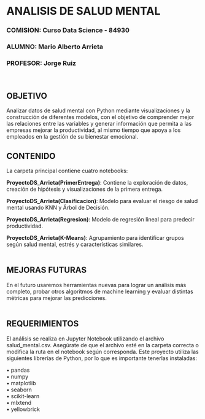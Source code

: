 <br>  

# ANALISIS DE SALUD MENTAL


### COMISION: Curso Data Science - 84930  
### ALUMNO: Mario Alberto Arrieta  
### PROFESOR: Jorge Ruiz  
<br>  

## OBJETIVO 
Analizar datos de salud mental con Python mediante visualizaciones y la construcción de diferentes modelos, con el objetivo de comprender mejor las relaciones entre las variables y generar información que permita a las empresas mejorar la productividad, al mismo tiempo que apoya a los empleados en la gestión de su bienestar emocional.
<br>  

## CONTENIDO
La carpeta principal contiene cuatro notebooks:  

**ProyectoDS_Arrieta(PrimerEntrega)**: Contiene la exploración de datos, creación de hipótesis y visualizaciones de la primera entrega.

**ProyectoDS_Arrieta(Clasificacion)**: Modelo para evaluar el riesgo de salud mental usando KNN y Árbol de Decisión.

**ProyectoDS_Arrieta(Regresion)**: Modelo de regresión lineal para predecir productividad.

**ProyectoDS_Arrieta(K-Means)**: Agrupamiento para identificar grupos según salud mental, estrés y características similares.  
<br>  

## MEJORAS FUTURAS  
En el futuro usaremos herramientas nuevas para lograr un análisis más completo, probar otros algoritmos de machine learning y evaluar distintas métricas para mejorar las predicciones.  
<br>  

## REQUERIMIENTOS  
El análisis se realiza en Jupyter Notebook utilizando el archivo salud_mental.csv. Asegúrate de que el archivo esté en la carpeta correcta o modifica la ruta en el notebook según corresponda. Este proyecto utiliza las siguientes librerías de Python, por lo que es importante tenerlas instaladas:  

•	pandas  
•	numpy  
•	matplotlib  
•	seaborn  
•	scikit-learn  
•	mlxtend  
•	yellowbrick  









